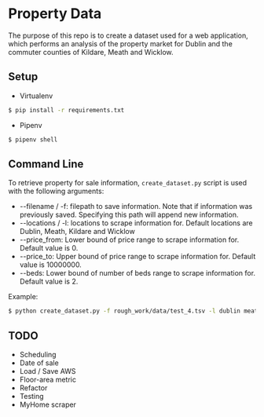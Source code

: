 # Property Data

The purpose of this repo is to create a dataset used for a web application, which performs an analysis of the property market for Dublin and the commuter counties of Kildare, Meath and Wicklow.

## Setup

* Virtualenv

```bash
$ pip install -r requirements.txt
```

* Pipenv

```bash
$ pipenv shell
```

## Command Line

To retrieve property for sale information, `create_dataset.py` script is used with the following arguments:

* --filename / -f: filepath to save information. Note that if information was previously saved. Specifying this path will append new information.
* --locations / -l: locations to scrape information for. Default locations are Dublin, Meath, Kildare and Wicklow
* --price_from: Lower bound of price range to scrape information for. Default value is 0.
* --price_to: Upper bound of price range to scrape information for. Default value is 10000000.
* --beds: Lower bound of number of beds range to scrape information for. Default value is 2.

Example:

```bash
$ python create_dataset.py -f rough_work/data/test_4.tsv -l dublin meath kildare wicklow --price_from 0 --price_to 10000000 --beds 2
```

## TODO

* Scheduling
* Date of sale
* Load / Save AWS
* Floor-area metric
* Refactor
* Testing
* MyHome scraper
